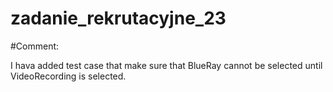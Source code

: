 # zadanie_rekrutacyjne_23


#Comment:

I hava added test case that make sure that BlueRay cannot be selected until VideoRecording is selected.
